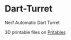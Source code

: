 # Dart-Turret
 Nerf Automatic Dart Turret

3D printable files on  [Pritables](https://www.printables.com/model/338574-nerf-dart-turret-brushless-wifi-wip)
